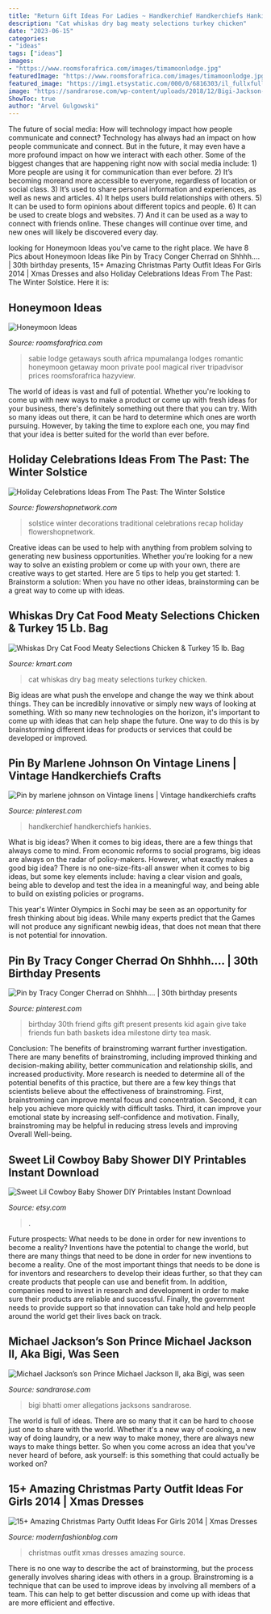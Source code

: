 ```yaml
---
title: "Return Gift Ideas For Ladies ~ Handkerchief Handkerchiefs Hankies"
description: "Cat whiskas dry bag meaty selections turkey chicken"
date: "2023-06-15"
categories:
- "ideas"
tags: ["ideas"]
images:
- "https://www.roomsforafrica.com/images/timamoonlodge.jpg"
featuredImage: "https://www.roomsforafrica.com/images/timamoonlodge.jpg"
featured_image: "https://img1.etsystatic.com/000/0/6816303/il_fullxfull.342698579.jpg"
image: "https://sandrarose.com/wp-content/uploads/2018/12/Bigi-Jackson-at-bookstore.jpg"
ShowToc: true
author: "Arvel Gulgowski"
---
```



The future of social media: How will technology impact how people communicate and connect?
Technology has always had an impact on how people communicate and connect. But in the future, it may even have a more profound impact on how we interact with each other. Some of the biggest changes that are happening right now with social media include: 1) More people are using it for communication than ever before. 2) It’s becoming moreand more accessible to everyone, regardless of location or social class. 3) It’s used to share personal information and experiences, as well as news and articles. 4) It helps users build relationships with others. 5) It can be used to form opinions about different topics and people. 6) It can be used to create blogs and websites. 7) And it can be used as a way to connect with friends online. These changes will continue over time, and new ones will likely be discovered every day.

	

		
looking for Honeymoon Ideas you've came to the right place. We have 8 Pics about Honeymoon Ideas like Pin by Tracy Conger Cherrad on Shhhh.... | 30th birthday presents, 15+ Amazing Christmas Party Outfit Ideas For Girls 2014 | Xmas Dresses and also Holiday Celebrations Ideas From The Past: The Winter Solstice. Here it is:
		
    
## Honeymoon Ideas

<img loading=lazy src="https://www.roomsforafrica.com/images/timamoonlodge.jpg" onerror="this.onerror=null;this.src='https://tse2.mm.bing.net/th?id=OIP.kCj9kavlowrtlfKckrSJlwHaE9&amp;pid=15.1';" alt="Honeymoon Ideas">

_Source: roomsforafrica.com_

>sabie lodge getaways south africa mpumalanga lodges romantic honeymoon getaway moon private pool magical river tripadvisor prices roomsforafrica hazyview. 

	

The world of ideas is vast and full of potential. Whether you're looking to come up with new ways to make a product or come up with fresh ideas for your business, there's definitely something out there that you can try. With so many ideas out there, it can be hard to determine which ones are worth pursuing. However, by taking the time to explore each one, you may find that your idea is better suited for the world than ever before.

    
## Holiday Celebrations Ideas From The Past: The Winter Solstice

<img loading=lazy src="http://www.flowershopnetwork.com/blog/wp-content/uploads/2010/12/winter-solstice-decorations1.jpg" onerror="this.onerror=null;this.src='https://tse1.mm.bing.net/th?id=OIP.T_KwHxGLpRuFrEwRXDF52AHaLH&amp;pid=15.1';" alt="Holiday Celebrations Ideas From The Past: The Winter Solstice">

_Source: flowershopnetwork.com_

>solstice winter decorations traditional celebrations recap holiday flowershopnetwork. 

	

Creative ideas can be used to help with anything from problem solving to generating new business opportunities. Whether you're looking for a new way to solve an existing problem or come up with your own, there are creative ways to get started. Here are 5 tips to help you get started: 1. Brainstorm a solution: When you have no other ideas, brainstorming can be a great way to come up with ideas.

    
## Whiskas Dry Cat Food Meaty Selections Chicken &amp; Turkey 15 Lb. Bag

<img loading=lazy src="https://c.shld.net/rpx/i/s/i/spin/image/spin_prod_164250801??hei=64&amp;wid=64&amp;qlt=50" onerror="this.onerror=null;this.src='https://tse4.mm.bing.net/th?id=OIP.OF6M2LiZ875WKlgumOPCBQHaJ7&amp;pid=15.1';" alt="Whiskas Dry Cat Food Meaty Selections Chicken &amp; Turkey 15 lb. Bag">

_Source: kmart.com_

>cat whiskas dry bag meaty selections turkey chicken. 

	

Big ideas are what push the envelope and change the way we think about things. They can be incredibly innovative or simply new ways of looking at something. With so many new technologies on the horizon, it's important to come up with ideas that can help shape the future. One way to do this is by brainstorming different ideas for products or services that could be developed or improved.

    
## Pin By Marlene Johnson On Vintage Linens | Vintage Handkerchiefs Crafts

<img loading=lazy src="https://i.pinimg.com/736x/6b/a7/c7/6ba7c7d0a950129d8a042aa18b29b6e4.jpg" onerror="this.onerror=null;this.src='https://tse1.mm.bing.net/th?id=OIP.btjCLdEuiAAROE7C8WPn8AHaL6&amp;pid=15.1';" alt="Pin by marlene johnson on Vintage linens | Vintage handkerchiefs crafts">

_Source: pinterest.com_

>handkerchief handkerchiefs hankies. 

	

What is big ideas?
When it comes to big ideas, there are a few things that always come to mind. From economic reforms to social programs, big ideas are always on the radar of policy-makers. However, what exactly makes a good big idea?
There is no one-size-fits-all answer when it comes to big ideas, but some key elements include: having a clear vision and goals, being able to develop and test the idea in a meaningful way, and being able to build on existing policies or programs.

This year's Winter Olympics in Sochi may be seen as an opportunity for fresh thinking about big ideas. While many experts predict that the Games will not produce any significant newbig ideas, that does not mean that there is not potential for innovation.

    
## Pin By Tracy Conger Cherrad On Shhhh.... | 30th Birthday Presents

<img loading=lazy src="https://i.pinimg.com/736x/61/8b/25/618b251e2f3cd03b898a0a1d0653196e--to-my-best-friend-best-friend-presents.jpg" onerror="this.onerror=null;this.src='https://tse1.mm.bing.net/th?id=OIP.bYxAkHxarUGo-hbmPV7WTAHaJ6&amp;pid=15.1';" alt="Pin by Tracy Conger Cherrad on Shhhh.... | 30th birthday presents">

_Source: pinterest.com_

>birthday 30th friend gifts gift present presents kid again give take friends fun bath baskets idea milestone dirty tea mask. 

	

Conclusion: The benefits of brainstroming warrant further investigation.
There are many benefits of brainstroming, including improved thinking and decision-making ability, better communication and relationship skills, and increased productivity. More research is needed to determine all of the potential benefits of this practice, but there are a few key things that scientists believe about the effectiveness of brainstroming. First, brainstroming can improve mental focus and concentration. Second, it can help you achieve more quickly with difficult tasks. Third, it can improve your emotional state by increasing self-confidence and motivation. Finally, brainstroming may be helpful in reducing stress levels and improving Overall Well-being.

    
## Sweet Lil Cowboy Baby Shower DIY Printables Instant Download

<img loading=lazy src="https://img1.etsystatic.com/000/0/6816303/il_fullxfull.342698579.jpg" onerror="this.onerror=null;this.src='https://tse2.mm.bing.net/th?id=OIP.oqcKjK7RwdXRmBzj-L450gHaLJ&amp;pid=15.1';" alt="Sweet Lil Cowboy Baby Shower DIY Printables Instant Download">

_Source: etsy.com_

>. 

	

Future prospects: What needs to be done in order for new inventions to become a reality?
Inventions have the potential to change the world, but there are many things that need to be done in order for new inventions to become a reality. One of the most important things that needs to be done is for inventors and researchers to develop their ideas further, so that they can create products that people can use and benefit from. In addition, companies need to invest in research and development in order to make sure their products are reliable and successful. Finally, the government needs to provide support so that innovation can take hold and help people around the world get their lives back on track.

    
## Michael Jackson’s Son Prince Michael Jackson II, Aka Bigi, Was Seen

<img loading=lazy src="https://sandrarose.com/wp-content/uploads/2018/12/Bigi-Jackson-at-bookstore.jpg" onerror="this.onerror=null;this.src='https://tse1.mm.bing.net/th?id=OIP.A7R-wcxbf7YycTAGrznpcAHaLH&amp;pid=15.1';" alt="Michael Jackson’s son Prince Michael Jackson II, aka Bigi, was seen">

_Source: sandrarose.com_

>bigi bhatti omer allegations jacksons sandrarose. 

	

The world is full of ideas. There are so many that it can be hard to choose just one to share with the world. Whether it's a new way of cooking, a new way of doing laundry, or a new way to make money, there are always new ways to make things better. So when you come across an idea that you've never heard of before, ask yourself: is this something that could actually be worked on?

    
## 15+ Amazing Christmas Party Outfit Ideas For Girls 2014 | Xmas Dresses

<img loading=lazy src="http://modernfashionblog.com/wp-content/uploads/2014/11/15-Amazing-Christmas-Party-Outfit-Ideas-For-Girls-2014-Xmas-Dresses-16.jpg" onerror="this.onerror=null;this.src='https://tse2.mm.bing.net/th?id=OIP.BMvwIQ62w7LDsLBb310UxQHaLi&amp;pid=15.1';" alt="15+ Amazing Christmas Party Outfit Ideas For Girls 2014 | Xmas Dresses">

_Source: modernfashionblog.com_

>christmas outfit xmas dresses amazing source. 

	

There is no one way to describe the act of brainstorming, but the process generally involves sharing ideas with others in a group. Brainstroming is a technique that can be used to improve ideas by involving all members of a team. This can help to get better discussion and come up with ideas that are more efficient and effective.


